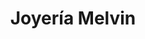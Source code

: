 ---
title: "Joyería Melvin"
url: /santo-domingo/joyeria-melvin-calle-la-filantropica/
shop: Schmuck
---